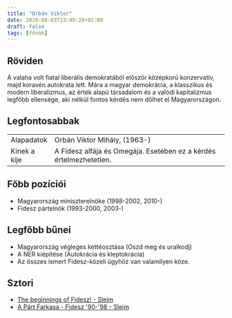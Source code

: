 ```yaml
---
title: "Orbán Viktor"
date: 2020-08-03T23:49:28+02:00
draft: false
tags: [főnök]
---
```


## Röviden

A valaha volt fiatal liberális demokratából először középkorú konzervatív, majd koravén autokrata lett. Mára a magyar demokrácia, a klasszikus és modern liberalizmus, az érték alapú társadalom és a valódi kapitalizmus legfőbb ellensége, aki nélkül fontos kérdés nem dőlhet el Magyarországon.

## Legfontosabbak

|                           |                                                                    |
| :---                      | :----                                                              |
| Alapadatok                | Orbán Viktor Mihály, (1963-)                                       |
| Kinek a kije              | A Fidesz alfája és Omegája. Esetében ez a kérdés értelmezhetetlen. |

## Főbb pozíciói

- Magyarország miniszterelnöke (1998-2002, 2010-)
- Fidesz pártelnök (1993-2000, 2003-)

## Legfőbb bűnei

- Magyarország végleges kettéosztása (Oszd meg és uralkodj)
- A NER kiépítése (Autokrácia és kleptokrácia)
- Az összes ismert Fidesz-közeli ügyhöz van valamilyen köze.

## Sztori

- [The beginnings of Fidesz! - Slejm](https://www.youtube.com/watch?v=NxqvnfjxKzQ)
- [A Párt Farkasa - Fidesz '90-'98 - Slejm](https://www.youtube.com/watch?v=Dfp8IJ99NpQ)

